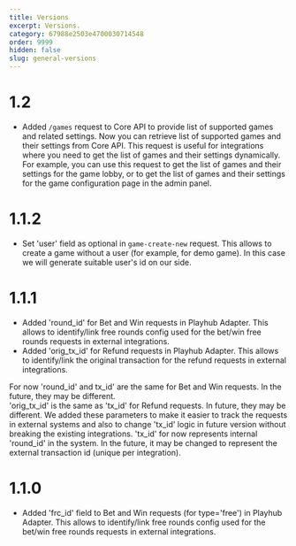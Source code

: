 ```yaml
---
title: Versions
excerpt: Versions.
category: 67988e2503e4700030714548
order: 9999
hidden: false
slug: general-versions
---
```


# 1.2

- Added `/games` request to Core API to provide list of supported games and related settings. Now you can retrieve list of supported games and their settings from Core API. This request is useful for integrations where you need to get the list of games and their settings dynamically. For example, you can use this request to get the list of games and their settings for the game lobby, or to get the list of games and their settings for the game configuration page in the admin panel.

# 1.1.2

- Set 'user' field as optional in `game-create-new` request. This allows to create a game without a user (for example, for demo game). In this case we will generate suitable user's id on our side.

# 1.1.1

- Added 'round_id' for Bet and Win requests in Playhub Adapter. This allows to identify/link free rounds config used for the bet/win free rounds requests in external integrations.
- Added 'orig_tx_id' for Refund requests in Playhub Adapter. This allows to identify/link the original transaction for the refund requests in external integrations.

For now 'round_id' and tx_id' are the same for Bet and Win requests. In the future, they may be different.  
'orig_tx_id' is the same as 'tx_id' for Refund requests. In future, they may be different.
We added these parameters to make it easier to track the requests in external systems and also to change 'tx_id' logic in future version without breaking the existing integrations.
'tx_id' for now represents internal 'round_id' in the system. In the future, it may be changed to represent the external transaction id (unique per integration).

# 1.1.0

- Added 'frc_id' field to Bet and Win requests (for type='free') in Playhub Adapter. This allows to identify/link free rounds config used for the bet/win free rounds requests in external integrations.

